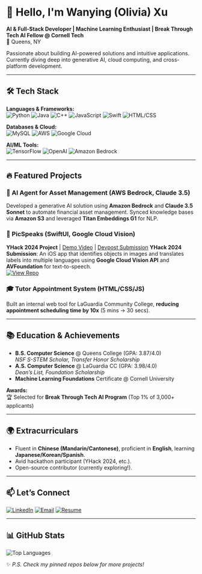 <!--
**OliviaCoding/OliviaCoding** is a ✨ _special_ ✨ repository because its `README.md` (this file) appears on your GitHub profile.

Here are some ideas to get you started:

- 🔭 I’m currently working on ...
- 🌱 I’m currently learning ...
- 👯 I’m looking to collaborate on ...
- 🤔 I’m looking for help with ...
- 💬 Ask me about ...
- 📫 How to reach me: ...
- 😄 Pronouns: ...
- ⚡ Fun fact: ...
-->
# 👋 Hello, I'm Wanying (Olivia) Xu

**AI & Full-Stack Developer | Machine Learning Enthusiast | Break Through Tech AI Fellow @ Cornell Tech**  
📍 Queens, NY 

Passionate about building AI-powered solutions and intuitive applications. Currently diving deep into generative AI, cloud computing, and cross-platform development.  

---

## 🛠️ Tech Stack  
**Languages & Frameworks:**  
![Python](https://img.shields.io/badge/Python-3776AB?logo=python&logoColor=white)
![Java](https://img.shields.io/badge/Java-007396?logo=java&logoColor=white)
![C++](https://img.shields.io/badge/C++-00599C?logo=c%2B%2B&logoColor=white)
![JavaScript](https://img.shields.io/badge/JavaScript-F7DF1E?logo=javascript&logoColor=black)
![Swift](https://img.shields.io/badge/Swift-F05138?logo=swift&logoColor=white)
![HTML/CSS](https://img.shields.io/badge/HTML5-E34F26?logo=html5&logoColor=white)  

**Databases & Cloud:**  
![MySQL](https://img.shields.io/badge/MySQL-4479A1?logo=mysql&logoColor=white)
![AWS](https://img.shields.io/badge/AWS-232F3E?logo=amazon-aws&logoColor=white)
![Google Cloud](https://img.shields.io/badge/Google_Cloud-4285F4?logo=google-cloud&logoColor=white)  

**AI/ML Tools:**  
![TensorFlow](https://img.shields.io/badge/TensorFlow-FF6F00?logo=tensorflow&logoColor=white)
![OpenAI](https://img.shields.io/badge/OpenAI-412991?logo=openai&logoColor=white)
![Amazon Bedrock](https://img.shields.io/badge/Amazon_Bedrock-FF9900?logo=amazon&logoColor=white)  

---

## 🔥 Featured Projects  

### 🤖 AI Agent for Asset Management (AWS Bedrock, Claude 3.5)  
Developed a generative AI solution using **Amazon Bedrock** and **Claude 3.5 Sonnet** to automate financial asset management. Synced knowledge bases via **Amazon S3** and leveraged **Titan Embeddings G1** for NLP.  

### 📱 PicSpeaks (SwiftUI, Google Cloud Vision) 
**YHack 2024 Project** | [Demo Video](https://www.youtube.com/watch?v=SOy6RthaEU8&t=2s) | [Devpost Submission](https://devpost.com/software/picspeaks)
**YHack 2024 Submission**: An iOS app that identifies objects in images and translates labels into multiple languages using **Google Cloud Vision API** and **AVFoundation** for text-to-speech.  
[![View Repo](https://img.shields.io/badge/View_Repo-181717?logo=github)]([https://github.com/OliviaCoding/picspeaks](https://github.com/OliviaCoding/PicSpeaks))  

### 🎓 Tutor Appointment System (HTML/CSS/JS)  
Built an internal web tool for LaGuardia Community College, **reducing appointment scheduling time by 10x** (5 mins → 30 secs).  

---

## 📚 Education & Achievements  
- **B.S. Computer Science** @ Queens College (GPA: 3.87/4.0)  
  *NSF S-STEM Scholar, Transfer Honor Scholarship*  
- **A.S. Computer Science** @ LaGuardia CC (GPA: 3.98/4.0)  
  *Dean’s List, Foundation Scholarship*  
- **Machine Learning Foundations** Certificate @ Cornell University  

**Awards:**  
🏆 Selected for **Break Through Tech AI Program** (Top 1% of 3,000+ applicants)  

---

## 🌍 Extracurriculars  
- Fluent in **Chinese (Mandarin/Cantonese)**, proficient in **English**, learning **Japanese/Korean/Spanish**.  
- Avid hackathon participant (YHack 2024, etc.).  
- Open-source contributor (currently exploring!).  

---

## 📫 Let’s Connect  
[![LinkedIn](https://img.shields.io/badge/LinkedIn-0A66C2?logo=linkedin)](https://linkedin.com/in/wanying-olivia-xu-x13131b7)
[![Email](https://img.shields.io/badge/Email-D14836?logo=gmail)](mailto:oliviaxintern@gmail.com)
[![Resume](https://img.shields.io/badge/Resume-4285F4?logo=google-drive)](https://github.com/OliviaCoding/OliviaCoding/blob/main/Wanying_Xu_s_Resume_July_31_2025.pdf)  

---

## 📊 GitHub Stats  
<!-- ![Olivia's GitHub Stats](https://github-readme-stats.vercel.app/api?username=OliviaCoding&show_icons=true&theme=radical&hide_title=true)-->
![Top Languages](https://github-readme-stats.vercel.app/api/top-langs/?username=OliviaCoding&layout=compact&theme=radical)  

✨ *P.S. Check my pinned repos below for more projects!*  
